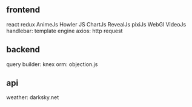 
## frontend
react
redux
AnimeJs
Howler JS
ChartJs
RevealJs
pixiJs
WebGl
VideoJs
handlebar: template engine
axios: http request


## backend
query builder: knex
orm: objection.js

## api 
weather: darksky.net